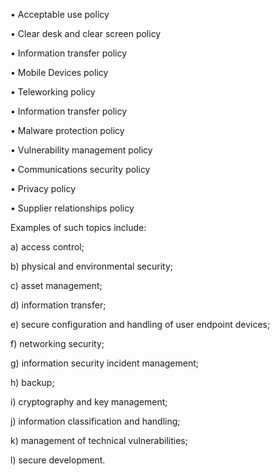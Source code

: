 • Acceptable use policy 

• Clear desk and clear screen policy 

• Information transfer policy 

• Mobile Devices policy 

• Teleworking policy 

• Information transfer policy 

• Malware protection policy 

• Vulnerability management policy 

• Communications security policy 

• Privacy policy 

• Supplier relationships policy

Examples of such topics include:

a)  access control;

b)  physical and environmental security;

c)  asset management;

d)  information transfer;

e)  secure configuration and handling of user endpoint devices;

f)  networking security;

g)  information security incident management;

h)  backup;

i)  cryptography and key management;

j) information classification and handling;

k) management of technical vulnerabilities;

l) secure development.